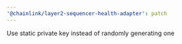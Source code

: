 ```yaml
---
'@chainlink/layer2-sequencer-health-adapter': patch
---
```


Use static private key instead of randomly generating one
